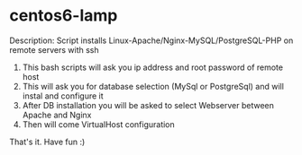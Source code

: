 # centos6-lamp
Description:
Script installs Linux-Apache/Nginx-MySQL/PostgreSQL-PHP on remote servers with ssh
1. This bash scripts will ask you ip address and root password of remote host
2. This will ask you for database selection (MySql or PostgreSql) and will instal and configure it
3. After DB installation you will be asked to select Webserver between Apache and Nginx
4. Then will come VirtualHost configuration

That's it. Have fun :)
